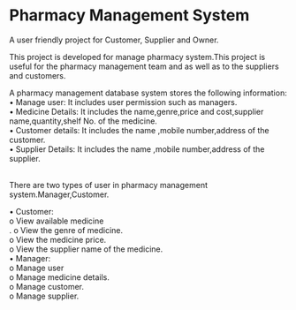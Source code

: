 # Pharmacy Management System
 A user friendly project for Customer, Supplier and Owner.<br/>

 This project is developed for manage pharmacy system.This project is useful for the pharmacy management team and as well as to the suppliers and customers.<br/>

 A pharmacy management database system stores the following information:<br/>
•	Manage user: It includes user permission such as managers.<br/>
•	Medicine Details: It includes the name,genre,price and cost,supplier name,quantity,shelf No. of the medicine.<br/>
•	Customer details: It includes the name ,mobile number,address of the customer.<br/>
•	Supplier Details: It includes the name ,mobile number,address of the supplier.<br/>
<br/>

There are two types of user in pharmacy management system.Manager,Customer.

•	Customer: <br/>
o	View available medicine  <br/>.
o	View  the genre of medicine. <br/>
o	View the medicine price. <br/>
o	View the supplier name of the medicine. <br/>
•	Manager: <br/>
o	Manage user <br/>
o	Manage medicine details. <br/>
o	Manage customer. <br/>
o	Manage supplier. <br/>


